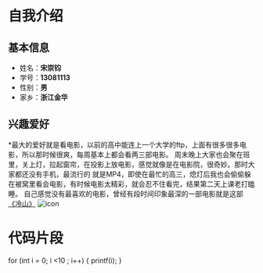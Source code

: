 # 自我介绍
## 基本信息
* 姓名：**宋崇钧**
* 学号：**13081113**
* 性别：**男**
* 家乡：**浙江金华**

## 兴趣爱好
*最大的爱好就是看电影，以前的高中能连上一个大学的ftp，上面有很多很多电影，所以那时候很爽，每周基本上都会看两三部电影。
周末晚上大家也会聚在班里，关上灯，拉起窗帘，在投影上放电影，感觉就像是在电影院，很奇妙。那时大家都还没有手机，最流行的
就是MP4，即使在最忙的高三，熄灯后我也会偷偷躲在被窝里看会电影，有时候电影太精彩，就会忍不住看完，结果第二天上课老打瞌睡。
自己感觉没有最喜欢的电影，曾经有段时间印象最深的一部电影就是这部[《冷山》](http://baike.baidu.com/link?url=VMakYQDc21vi71wcgAwnV_M-bdP7xL-ERdrTpHLoMxOZj3s3fL4z66Lrcc2gT3FnG4mY8y54rWfMTT9rml36Lq)
![icon](http://image.baidu.com/search/detail?ct=503316480&z=0&ipn=d&word=%E5%86%B7%E5%B1%B1&step_word=&pn=17&spn=0&di=36725972030&pi=&rn=1&tn=baiduimagedetail&is=&istype=0&ie=utf-8&oe=utf-8&in=&cl=2&lm=-1&st=undefined&cs=1593598007%2C1894805750&os=3716717184%2C2739974738&simid=3389272435%2C469796949&adpicid=0&ln=1000&fr=&fmq=1456898831015_R&ic=undefined&s=undefined&se=&sme=&tab=0&width=&height=&face=undefined&ist=&jit=&cg=&bdtype=0&objurl=http%3A%2F%2Fimg1.mtime.com%2Fmg%2F2007%2F37%2F44fc0650-d7a6-456a-a9c5-aba4f5635cfb.jpg&fromurl=ippr_z2C%24qAzdH3FAzdH3Ft_z%26e3B4pt4j_z%26e3Bv54AzdH3FBt2B7zzAzdH3Fks52AzdH3Ftg1jx-d_z%26e3Bip4s&gsm=0)

# 代码片段
   for (int i = 0; i <10 ; i++) {
      printf(i);
   }
 



